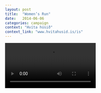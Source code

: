 ```yaml
---
layout: post
title:  "Women’s Run"
date:   2014-06-06
categories: campaign
context: "Hvíta húsið"
context_link: "www.hvitahusid.is/is"
---
```


<video controls>
  <source src="https://dl.dropboxusercontent.com/s/k8l57e5jsvt8cak/TheWomensRun_FBapp.mp4?dl=0" type="video/mp4">
  Your browser does not support the video tag.
</video>